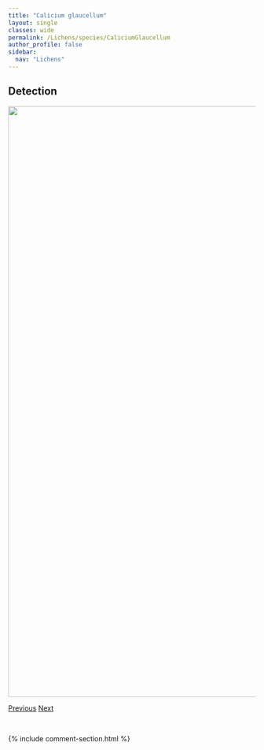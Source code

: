 ```yaml
---
title: "Calicium glaucellum"
layout: single
classes: wide
permalink: /Lichens/species/CaliciumGlaucellum
author_profile: false
sidebar:
  nav: "Lichens"
---
```


<h2>Detection</h2>

<a href="https://drive.google.com/uc?export=view&id=1tqX6H9XfHvx7oP7Y8DhHnFkPE4_Ne2NH">
<img src="https://drive.google.com/uc?export=view&id=1tqX6H9XfHvx7oP7Y8DhHnFkPE4_Ne2NH" height = "1200" width = "800">
</a>


<a href="/DevelopmentWebsite/Lichens/species/CaliciumAdaequatum" class="pagination--pager" title="Calicium adaequatum">Previous</a> <a href="/DevelopmentWebsite/Lichens/species/CaliciumNotarisii" class="pagination--pager" title="Calicium notarisii">Next</a>

<p>&nbsp;</p>

{% include comment-section.html %}
